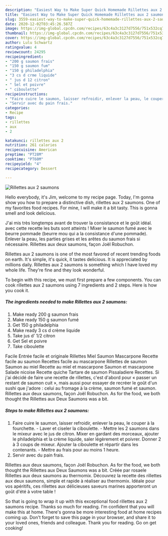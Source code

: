 ```yaml
---
description: "Easiest Way to Make Super Quick Homemade Rillettes aux 2 saumons"
title: "Easiest Way to Make Super Quick Homemade Rillettes aux 2 saumons"
slug: 3559-easiest-way-to-make-super-quick-homemade-rillettes-aux-2-saumons
date: 2020-12-02T03:45:26.587Z
image: https://img-global.cpcdn.com/recipes/63c4a3c3127d7556/751x532cq70/rillettes-aux-2-saumons-photo-principale-de-la-recette.jpg
thumbnail: https://img-global.cpcdn.com/recipes/63c4a3c3127d7556/751x532cq70/rillettes-aux-2-saumons-photo-principale-de-la-recette.jpg
cover: https://img-global.cpcdn.com/recipes/63c4a3c3127d7556/751x532cq70/rillettes-aux-2-saumons-photo-principale-de-la-recette.jpg
author: Lulu Schwartz
ratingvalue: 4
reviewcount: 24295
recipeingredient:
- "200 g saumon frais"
- "150 g saumon fum"
- "150 g philadelphia"
- "3 cs d crme liquide"
- " jus d 12 citron"
- " Sel et poivre"
- " ciboulette"
recipeinstructions:
- "Faire cuire le saumon, laisser refroidir, enlever la peau, le couper à la fourchette. Laver et ciseler la ciboulette. Mettre les 2 saumons dans le mixeur avec le jus de citron. Mixer en gardant des morceaux, ajouter le philadelphia et la crème liquide, saler légèrement et poivrer. Donner 2 à 3 coups de mixeur. Ajouter la ciboulette et répartir dans les contenants. Mettre au frais pour au moins 1 heure."
- "Servir avec du pain frais."
categories:
- Recipe
tags:
- rillettes
- aux
- 2

katakunci: rillettes aux 2 
nutrition: 261 calories
recipecuisine: American
preptime: "PT28M"
cooktime: "PT60M"
recipeyield: "4"
recipecategory: Dessert

---
```



![Rillettes aux 2 saumons](https://img-global.cpcdn.com/recipes/63c4a3c3127d7556/751x532cq70/rillettes-aux-2-saumons-photo-principale-de-la-recette.jpg)

Hello everybody, it's Jim, welcome to my recipe page. Today, I'm gonna show you how to prepare a distinctive dish, rillettes aux 2 saumons. One of my favorites food recipes. For mine, I will make it a bit tasty. This is gonna smell and look delicious.

J&#39;ai mis très longtemps avant de trouver la consistance et le goût idéal. avec cette recette les buts sont atteints ! Mixer le saumon fumé avec le beurre pommade (beurre mou qui a la consistance d&#39;une pommade). Enlever la peau, les parties grises et les arêtes du saumon frais si nécessaire. Rillettes aux deux saumons, façon Joël Robuchon.

Rillettes aux 2 saumons is one of the most favored of recent trending foods on earth. It's simple, it's quick, it tastes delicious. It is appreciated by millions daily. Rillettes aux 2 saumons is something which I have loved my whole life. They're fine and they look wonderful.


To begin with this recipe, we must first prepare a few components. You can cook rillettes aux 2 saumons using 7 ingredients and 2 steps. Here is how you cook it.

<!--inarticleads1-->

##### The ingredients needed to make Rillettes aux 2 saumons:

1. Make ready 200 g saumon frais
1. Make ready 150 g saumon fumé
1. Get 150 g philadelphia
1. Make ready 3 cs d crème liquide
1. Take  jus d&#39; 1/2 citron
1. Get  Sel et poivre
1. Take  ciboulette


Facile Entrée facile et originale Rillettes Miel Saumon Mascarpone Recette facile au saumon Recettes facile au mascarpone Rillettes de saumon Saumon au miel Recette au miel et mascarpone Saumon et mascarpone Salade nicoise Recette quiche Tartare de saumon Pissaladiere Recettes. Si j&#39;ai décidé de faire une recette de rillettes, c&#39;est d&#39;abord pour « passer un restant de saumon cuit », mais aussi pour essayer de recréer le goût d&#39;un sushi que j&#39;adore : celui au fromage à la crème, saumon fumé et saumon. Rillettes aux deux saumons, façon Joël Robuchon. As for the food, we both thought the Rillettes aux Deux Saumons was a bit. 

<!--inarticleads2-->

##### Steps to make Rillettes aux 2 saumons:

1. Faire cuire le saumon, laisser refroidir, enlever la peau, le couper à la fourchette. - Laver et ciseler la ciboulette. - Mettre les 2 saumons dans le mixeur avec le jus de citron. Mixer en gardant des morceaux, ajouter le philadelphia et la crème liquide, saler légèrement et poivrer. Donner 2 à 3 coups de mixeur. Ajouter la ciboulette et répartir dans les contenants. - Mettre au frais pour au moins 1 heure.
1. Servir avec du pain frais.


Rillettes aux deux saumons, façon Joël Robuchon. As for the food, we both thought the Rillettes aux Deux Saumons was a bit. Créée par rosaele Rillettes aux deux saumons au thermomix. Découvrez la recette des rillettes aux deux saumons, simple et rapide à réaliser au thermomix. Idéale pour vos apéritifs, ces rillettes aux délicieuses saveurs marines apporteront un goût d&#39;été à votre table ! 

So that is going to wrap it up with this exceptional food rillettes aux 2 saumons recipe. Thanks so much for reading. I'm confident that you will make this at home. There's gonna be more interesting food at home recipes coming up. Don't forget to save this page in your browser, and share it to your loved ones, friends and colleague. Thank you for reading. Go on get cooking!
